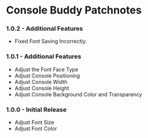 # Console Buddy Patchnotes
### 1.0.2 - Additional Features
* Fixed Font Saving Incorrectly.

### 1.0.1 - Additional Features
* Adjust the Font Face Type
* Adjust Console Positioning
* Adjust Console Width
* Adjust Console Height
* Adjust Console Background Color and Transparency

### 1.0.0 - Initial Release
* Adjust Font Size
* Adjust Font Color